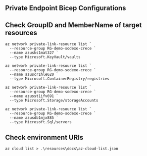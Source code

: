 Private Endpoint Bicep Configurations
-------------------------------------

## Check GroupID and MemberName of target resources

```
az network private-link-resource list `
  --resource-group RG-demo-sodexo-crece `
  --name azusks1mat327 `
  --type Microsoft.KeyVault/vaults

az network private-link-resource list `
  --resource-group RG-demo-sodexo-crece `
  --name azuscr1hle620 `
  --type Microsoft.ContainerRegistry/registries

az network private-link-resource list `
  --resource-group RG-demo-sodexo-crece `
  --name azusst1ifv691 `
  --type Microsoft.Storage/storageAccounts

az network private-link-resource list `
  --resource-group RG-demo-sodexo-crece `
  --name azusdb1mjx885 `
  --type Microsoft.Sql/servers
```

## Check environment URIs

```
az cloud list > .\resources\docs\az-cloud-list.json
```